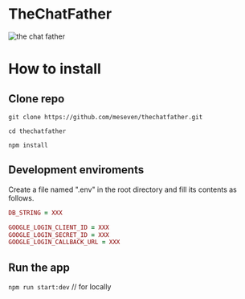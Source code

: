 # TheChatFather
![the chat father](http://oi67.tinypic.com/10p5yy9.jpg)

# How to install
## Clone repo
`git clone https://github.com/meseven/thechatfather.git`

`cd thechatfather`

`npm install`

## Development enviroments
Create a file named ".env" in the root directory and fill its contents as follows.

```ruby
DB_STRING = XXX

GOOGLE_LOGIN_CLIENT_ID = XXX
GOOGLE_LOGIN_SECRET_ID = XXX
GOOGLE_LOGIN_CALLBACK_URL = XXX
```

## Run the app
`npm run start:dev` // for locally
